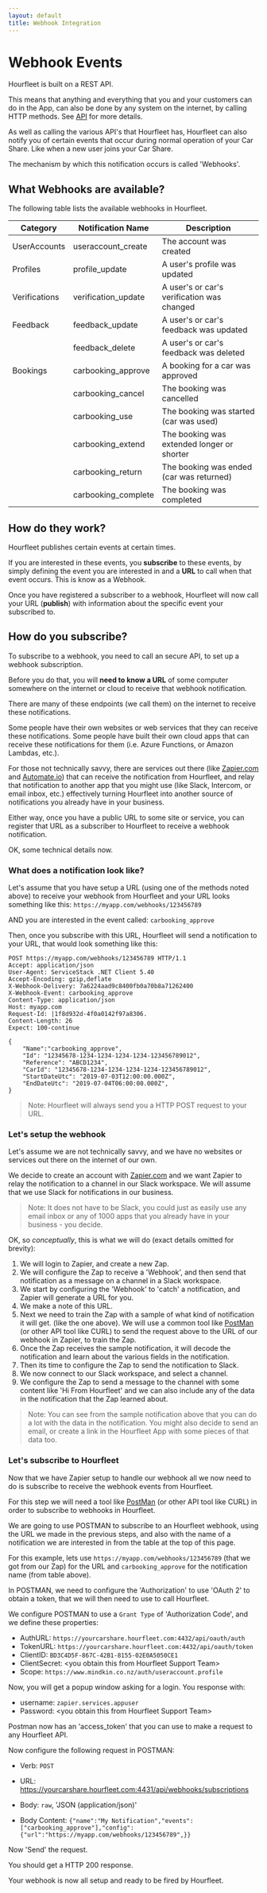```yaml
---
layout: default
title: Webhook Integration
---
```

# Webhook Events

Hourfleet is built on a REST API.

This means that anything and everything that you and your customers can do in the App, can also be done by any system on the internet, by calling HTTP methods. See [API](api.html) for more details.

As well as calling the various API's that Hourfleet has, Hourfleet can also notify you of certain events that occur during normal operation of your Car Share. Like when a new user joins your Car Share.

The mechanism by which this notification occurs is called 'Webhooks'.

## What Webhooks are available?

The following table lists the available webhooks in Hourfleet.

| Category      | Notification Name   | Description                                |
| ------------- | ------------------- | ------------------------------------------ |
| UserAccounts  | useraccount_create  | The account was created                    |
| Profiles      | profile_update      | A user's profile was updated               |
| Verifications | verification_update | A user's or car's verification was changed |
| Feedback      | feedback_update     | A user's or car's feedback was updated     |
|               | feedback_delete     | A user's or car's feedback was deleted     |
| Bookings      | carbooking_approve  | A booking for a car was approved           |
|               | carbooking_cancel   | The booking was cancelled                  |
|               | carbooking_use      | The booking was started (car was used)     |
|               | carbooking_extend   | The booking was extended longer or shorter |
|               | carbooking_return   | The booking was ended (car was returned)   |
|               | carbooking_complete | The booking was completed                  |

## How do they work?

Hourfleet publishes certain events at certain times.

If you are interested in these events, you **subscribe** to these events, by simply defining the event you are interested in and a **URL** to call when that event occurs. This is know as a Webhook.

Once you have registered a subscriber to a webhook, Hourfleet will now call your URL (**publish**) with information about the specific event your subscribed to.

## How do you subscribe?

To subscribe to a webhook, you need to call an secure API, to set up a webhook subscription.

Before you do that, you will **need to know a URL** of some computer somewhere on the internet or cloud to receive that webhook notification. 

There are many of these endpoints (we call them) on the internet to receive these notifications. 

Some people have their own websites or web services that they can receive these notifications. Some people have built their own cloud apps that can receive these notifications for them (i.e. Azure Functions, or Amazon Lambdas, etc.).

For those not technically savvy, there are services out there (like [Zapier.com](www.zapier.com) and [Automate.io](www.automate.io)) that can receive the notification from Hourfleet, and relay that notification to another app that you might use (like Slack, Intercom, or email inbox, etc.) effectively turning Hourfleet into another source of notifications you already have in your business.

Either way, once you have a public URL to some site or service, you can register that URL as a subscriber to Hourfleet to receive a webhook notification.

OK, some technical details now. 

### What does a notification look like?

Let's assume that you have setup a URL (using one of the methods noted above) to receive your webhook from Hourfleet and your URL looks something like this: `https://myapp.com/webhooks/123456789`

AND you are interested in the event called: `carbooking_approve`

Then, once you subscribe with this URL, Hourfleet will send a notification to your URL, that would look something like this:

```
POST https://myapp.com/webhooks/123456789 HTTP/1.1
Accept: application/json
User-Agent: ServiceStack .NET Client 5.40
Accept-Encoding: gzip,deflate
X-Webhook-Delivery: 7a6224aad9c8400fb0a70b8a71262400
X-Webhook-Event: carbooking_approve
Content-Type: application/json
Host: myapp.com
Request-Id: |1f8d932d-4f0a0142f97a8306.
Content-Length: 26
Expect: 100-continue

{
	"Name":"carbooking_approve",
    "Id": "12345678-1234-1234-1234-1234-123456789012",
    "Reference": "ABCD1234",
    "CarId": "12345678-1234-1234-1234-1234-123456789012",
    "StartDateUtc": "2019-07-03T12:00:00.000Z",
    "EndDateUtc": "2019-07-04T06:00:00.000Z",
}
```

> Note: Hourfleet will always send you a HTTP POST request to your URL.

### Let's setup the webhook

Let's assume we are not technically savvy, and we have no websites or services out there on the internet of our own. 

We decide to create an account with [Zapier.com](www.zapier.com) and we want Zapier to relay the notification to a channel in our Slack workspace. We will assume that we use Slack for notifications in our business. 

>  Note: It does not have to be Slack, you could just as easily use any email inbox or any of 1000 apps that you already have in your business - you decide.

OK, so *conceptually*, this is what we will do (exact details omitted for brevity):

1. We will login to Zapier, and create a new Zap.
2. We will configure the Zap to receive a 'Webhook', and then send that notification as a message on a channel in a Slack workspace.
3. We start by configuring the 'Webhook' to 'catch' a notification, and Zapier will generate a URL for you.
4. We make a note of this URL. 
5. Next we need to train the Zap with a sample of what kind of notification it will get. (like the one above). We will use a common tool like [PostMan]([https://www.getpostman.com](https://www.getpostman.com/)) (or other API tool like CURL) to send the request above to the URL of our webhook in Zapier, to train the Zap.
6. Once the Zap receives the sample notification, it will decode the notification and learn about the various fields in the notification.
7. Then its time to configure the Zap to send the notification to Slack.
8. We now connect to our Slack workspace, and select a channel.
9. We configure the Zap to send a message to the channel with some content like 'Hi From Hourfleet' and we can also include any of the data in the notification that the Zap learned about. 

> Note: You can see from the sample notification above that you can do a lot with the data in the notification. You might also decide to send an email, or create a link in the Hourfleet App with some pieces of that data too.

### Let's subscribe to Hourfleet

Now that we have Zapier setup to handle our webhook all we now need to do is subscribe to receive the webhook events from Hourfleet.

For this step we will need a tool like [PostMan]([https://www.getpostman.com](https://www.getpostman.com/)) (or other API tool like CURL) in order to subscribe to webhooks in Hourfleet.

We are going to use POSTMAN to subscribe to an Hourfleet webhook, using the URL we made in the previous steps, and also with the name of a notification we are interested in from the table at the top of this page.

For this example, lets use `https://myapp.com/webhooks/123456789` (that we got from our Zap) for the URL and `carbooking_approve` for the notification name (from table above).

In POSTMAN, we need to configure the 'Authorization' to use 'OAuth 2' to obtain a token, that we will then need to use to call Hourfleet.

We configure POSTMAN to use a `Grant Type` of 'Authorization Code', and we define these properties:

- AuthURL: `https://yourcarshare.hourfleet.com:4432/api/oauth/auth`
- TokenURL: `https://yourcarshare.hourfleet.com:4432/api/oauth/token`
- ClientID: `BD3C4D5F-867C-42B1-8155-02E0A5050CE1`
- ClientSecret: \<you obtain this from Hourfleet Support Team>
- Scope: `https://www.mindkin.co.nz/auth/useraccount.profile`

Now, you will get a popup window asking for a login. You response with:

- username: `zapier.services.appuser`
- Password: \<you obtain this from Hourfleet Support Team>

Postman now has an 'access_token' that you can use to make a request to any Hourfleet API.

Now configure the following request in POSTMAN:

* Verb: `POST`

* URL: https://yourcarshare.hourfleet.com:4431/api/webhooks/subscriptions

* Body: `raw`, 'JSON (application/json)'

* Body Content: `{"name":"My Notification","events":["carbooking_approve"],"config":{"url":"https://myapp.com/webhooks/123456789",}}`

Now 'Send' the request.

You should get a HTTP 200 response.

Your webhook is now all setup and ready to be fired by Hourfleet.